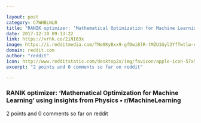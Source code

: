 ```yaml
---

layout: post
category: C7WHBLNLR
title: "RANIK optimizer: ‘Mathematical Optimization for Machine Learning’ using insights from Physics • r/MachineLearning"
date: 2017-12-10 09:13:22
link: https://vrhk.co/2iNI63x
image: https://i.redditmedia.com/TNe0KyBxx9-gfDwiBlR-tMZU1Gyl2YfTwtlw-emM-Gw.jpg?w=320&s=1718854869e301b26effafe1e3fd743f
domain: reddit.com
author: "reddit"
icon: http://www.redditstatic.com/desktop2x/img/favicon/apple-icon-57x57.png
excerpt: "2 points and 0 comments so far on reddit"

---
```


### RANIK optimizer: ‘Mathematical Optimization for Machine Learning’ using insights from Physics • r/MachineLearning

2 points and 0 comments so far on reddit